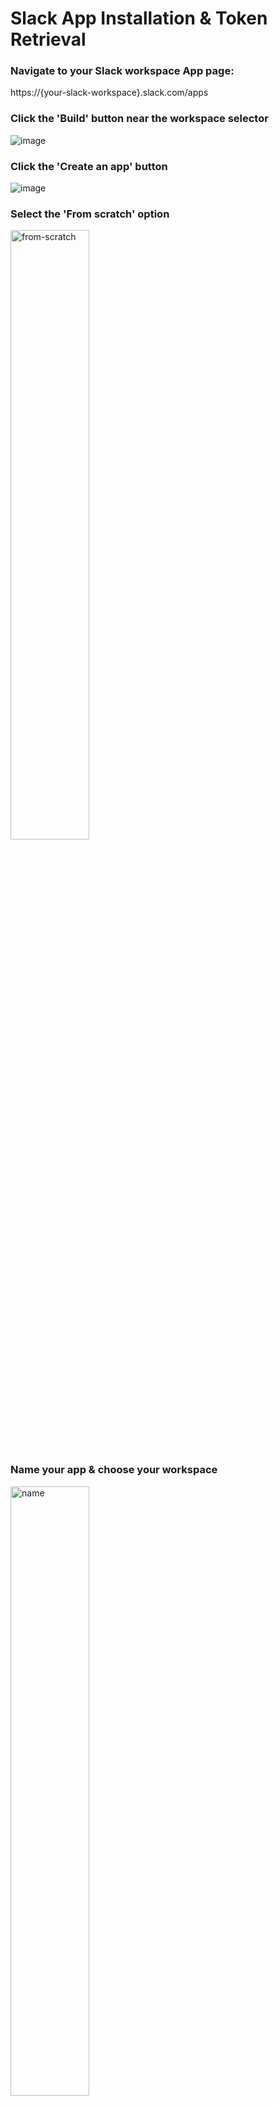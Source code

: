 # Slack App Installation & Token Retrieval

### Navigate to your Slack workspace App page:

https://{your-slack-workspace}.slack.com/apps

### Click the 'Build' button near the workspace selector

![image](https://bw-public-images.s3-us-east-2.amazonaws.com/apps-home.png)

### Click the 'Create an app' button

![image](https://bw-public-images.s3-us-east-2.amazonaws.com/create-app.png)

### Select the 'From scratch' option

<img src="https://bw-public-images.s3-us-east-2.amazonaws.com/from-scratch.png" alt="from-scratch" width="50%">

### Name your app & choose your workspace

<img src="https://bw-public-images.s3-us-east-2.amazonaws.com/name-app.png" alt="name" width="50%">

### Click the permissions button on your app info page

<img src="https://bw-public-images.s3-us-east-2.amazonaws.com/permissions.png" alt="permissions" width="50%">

### On the permissions page, scroll down to the Scopes card, select the Bot Scopes as show below

<img src="https://bw-public-images.s3-us-east-2.amazonaws.com/scopes.png" alt="scopes" width="75%">

### Scroll back to the top of the page, click the Install to Workspace button, and follow the flow to complete the app installation

<img src="https://bw-public-images.s3-us-east-2.amazonaws.com/install.png" alt="scopes" width="75%">

### Grab your token and paste it to your env file

<img src="https://bw-public-images.s3-us-east-2.amazonaws.com/token.png" alt="scopes" width="75%">


Add the key and token to your `.env` file

```shell
SLACK_OAUTH_TOKEN=############################
```

